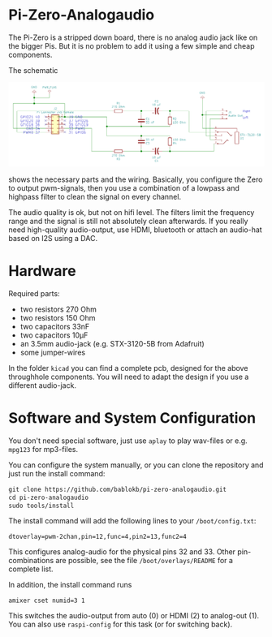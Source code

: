 Pi-Zero-Analogaudio
===================

The Pi-Zero is a stripped down board, there is no analog audio jack
like on the bigger Pis. But it is no problem to add it using a few
simple and cheap components.

The schematic

![](schematic.png)

shows the necessary parts and the wiring. Basically, you configure the
Zero to output pwm-signals, then you use a combination of a lowpass
and highpass filter to clean the signal on every channel.

The audio quality is ok, but not on hifi level. The filters limit the
frequency range and the signal is still not absolutely clean afterwards.
If you really need high-quality audio-output, use HDMI, bluetooth or
attach an audio-hat based on I2S using a DAC.


Hardware
========

Required parts:

  - two resistors 270 Ohm
  - two resistors 150 Ohm
  - two capacitors 33nF
  - two capacitors 10µF
  - an 3.5mm audio-jack (e.g. STX-3120-5B from Adafruit)
  - some jumper-wires

In the folder `kicad` you can find a complete pcb, designed for the above
throughhole components. You will need to adapt the design if you use a
different audio-jack.


Software and System Configuration
=================================

You don't need special software, just use `aplay` to play wav-files or
e.g. `mpg123` for mp3-files.

You can configure the system manually, or you can clone the repository
and just run the install command:

    git clone https://github.com/bablokb/pi-zero-analogaudio.git
    cd pi-zero-analogaudio
    sudo tools/install

The install command will add the following lines to your `/boot/config.txt`:

    dtoverlay=pwm-2chan,pin=12,func=4,pin2=13,func2=4

This configures analog-audio for the physical pins 32 and 33. Other
pin-combinations are possible, see the file `/boot/overlays/README` for
a complete list.

In addition, the install command runs

    amixer cset numid=3 1

This switches the audio-output from auto (0) or HDMI (2) to analog-out (1).
You can also use `raspi-config` for this task (or for switching back).

